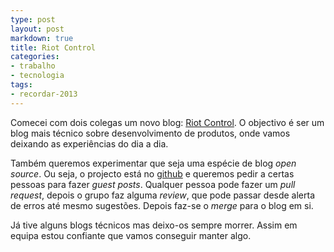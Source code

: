 ```yaml
---
type: post
layout: post
markdown: true
title: Riot Control
categories:
- trabalho
- tecnologia
tags:
- recordar-2013
---
```


Comecei com dois colegas um novo blog: [Riot Control](http://www.riot-control.net).
O objectivo é ser um blog mais técnico sobre desenvolvimento de produtos, onde
vamos deixando as experiências do dia a dia.

Também queremos experimentar que seja uma espécie de blog _open source_. Ou seja,
o projecto está no [github](https://github.com/riot-control/blog) e queremos pedir
a certas pessoas para fazer _guest posts_. Qualquer pessoa pode fazer um
_pull request_, depois o grupo faz alguma _review_, que pode passar desde alerta
de erros até mesmo sugestões. Depois faz-se o _merge_ para o blog em si.

Já tive alguns blogs técnicos mas deixo-os sempre morrer. Assim em equipa estou
confiante que vamos conseguir manter algo.
